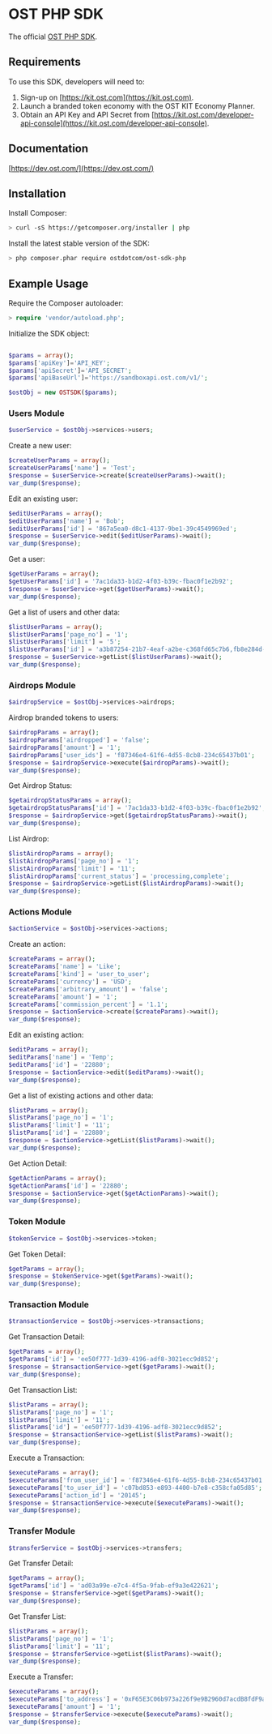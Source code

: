 # OST PHP SDK
The official [OST PHP SDK](https://dev.ost.com/).

## Requirements

To use this SDK, developers will need to:
1. Sign-up on [https://kit.ost.com](https://kit.ost.com).
2. Launch a branded token economy with the OST KIT Economy Planner.
3. Obtain an API Key and API Secret from [https://kit.ost.com/developer-api-console](https://kit.ost.com/developer-api-console).

## Documentation

[https://dev.ost.com/](https://dev.ost.com/)

## Installation

Install Composer:

```bash
> curl -sS https://getcomposer.org/installer | php
```

Install the latest stable version of the SDK:

```bash
> php composer.phar require ostdotcom/ost-sdk-php
```

## Example Usage

Require the Composer autoloader:

```php
> require 'vendor/autoload.php';
```

Initialize the SDK object:

```php

$params = array();
$params['apiKey']='API_KEY';
$params['apiSecret']='API_SECRET';
$params['apiBaseUrl']='https://sandboxapi.ost.com/v1/';

$ostObj = new OSTSDK($params);

```

### Users Module 

```php
$userService = $ostObj->services->users;
```

Create a new user:

```php
$createUserParams = array();
$createUserParams['name'] = 'Test';
$response = $userService->create($createUserParams)->wait();
var_dump($response);
```

Edit an existing user:

```php
$editUserParams = array();
$editUserParams['name'] = 'Bob';
$editUserParams['id'] = '867a5ea0-d8c1-4137-9be1-39c4549969ed';
$response = $userService->edit($editUserParams)->wait();
var_dump($response);
```

Get a user:

```php
$getUserParams = array();
$getUserParams['id'] = '7ac1da33-b1d2-4f03-b39c-fbac0f1e2b92';
$response = $userService->get($getUserParams)->wait();
var_dump($response);
```

Get a list of users and other data:

```php
$listUserParams = array();
$listUserParams['page_no'] = '1';
$listUserParams['limit'] = '5';
$listUserParams['id'] = 'a3b87254-21b7-4eaf-a2be-c368fd65c7b6,fb8e284d-e9c4-4432-a78e-74766e206d73';
$response = $userService->getList($listUserParams)->wait();
var_dump($response);
```

### Airdrops Module 

```php
$airdropService = $ostObj->services->airdrops;
```

Airdrop branded tokens to users:

```php
$airdropParams = array();
$airdropParams['airdropped'] = 'false';
$airdropParams['amount'] = '1';
$airdropParams['user_ids'] = 'f87346e4-61f6-4d55-8cb8-234c65437b01';
$response = $airdropService->execute($airdropParams)->wait();
var_dump($response);
```

Get Airdrop Status:

```php
$getairdropStatusParams = array();
$getairdropStatusParams['id'] = '7ac1da33-b1d2-4f03-b39c-fbac0f1e2b92';
$response = $airdropService->get($getairdropStatusParams)->wait();
var_dump($response);
```

List Airdrop:

```php
$listAirdropParams = array();
$listAirdropParams['page_no'] = '1';
$listAirdropParams['limit'] = '11';
$listAirdropParams['current_status'] = 'processing,complete';
$response = $airdropService->getList($listAirdropParams)->wait();
var_dump($response);
```

### Actions Module 

```php
$actionService = $ostObj->services->actions;
```

Create an action:

```php
$createParams = array();
$createParams['name'] = 'Like';
$createParams['kind'] = 'user_to_user';
$createParams['currency'] = 'USD';
$createParams['arbitrary_amount'] = 'false';
$createParams['amount'] = '1';
$createParams['commission_percent'] = '1.1';
$response = $actionService->create($createParams)->wait();
var_dump($response);
```

Edit an existing action:

```php
$editParams = array();
$editParams['name'] = 'Temp';
$editParams['id'] = '22880';
$response = $actionService->edit($editParams)->wait();
var_dump($response);
```

Get a list of existing actions and other data:

```php
$listParams = array();
$listParams['page_no'] = '1';
$listParams['limit'] = '11';
$listParams['id'] = '22880';
$response = $actionService->getList($listParams)->wait();
var_dump($response);
```

Get Action Detail:

```php
$getActionParams = array();
$getActionParams['id'] = '22880';
$response = $actionService->get($getActionParams)->wait();
var_dump($response);
```

### Token Module 

```php
$tokenService = $ostObj->services->token;
```

Get Token Detail:

```php
$getParams = array();
$response = $tokenService->get($getParams)->wait();
var_dump($response);
```

### Transaction Module 

```php
$transactionService = $ostObj->services->transactions;
```

Get Transaction Detail:

```php
$getParams = array();
$getParams['id'] = 'ee50f777-1d39-4196-adf8-3021ecc9d852';
$response = $transactionService->get($getParams)->wait();
var_dump($response);
```

Get Transaction List:

```php
$listParams = array();
$listParams['page_no'] = '1';
$listParams['limit'] = '11';
$listParams['id'] = 'ee50f777-1d39-4196-adf8-3021ecc9d852';
$response = $transactionService->getList($listParams)->wait();
var_dump($response);
```

Execute a Transaction:

```php
$executeParams = array();
$executeParams['from_user_id'] = 'f87346e4-61f6-4d55-8cb8-234c65437b01';
$executeParams['to_user_id'] = 'c07bd853-e893-4400-b7e8-c358cfa05d85';
$executeParams['action_id'] = '20145';
$response = $transactionService->execute($executeParams)->wait();
var_dump($response);
```

### Transfer Module 

```php
$transferService = $ostObj->services->transfers;
```

Get Transfer Detail:

```php
$getParams = array();
$getParams['id'] = 'ad03a99e-e7c4-4f5a-9fab-ef9a3e422621';
$response = $transferService->get($getParams)->wait();
var_dump($response);
```

Get Transfer List:

```php
$listParams = array();
$listParams['page_no'] = '1';
$listParams['limit'] = '11';
$response = $transferService->getList($listParams)->wait();
var_dump($response);
```

Execute a Transfer:

```php
$executeParams = array();
$executeParams['to_address'] = '0xF65E3C06b973a226f9e9B2960d7acdB8fdF9a331';
$executeParams['amount'] = '1';
$response = $transferService->execute($executeParams)->wait();
var_dump($response);
```

